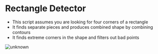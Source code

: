 
# Rectangle Detector
* This script assumes you are looking for four corners of a rectangle
* It finds separate pieces and produces combined shape by combining contours
* It finds extreme corners in the shape and filters out bad points

![unknown](https://user-images.githubusercontent.com/2086795/45252080-cf196300-b316-11e8-8ef9-727693a284ee.png)
